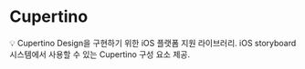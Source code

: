 # Cupertino

<aside>
💡 Cupertino Design을 구현하기 위한 iOS 플랫폼 지원 라이브러리.
iOS storyboard 시스템에서 사용할 수 있는 Cupertino 구성 요소 제공.

</aside>